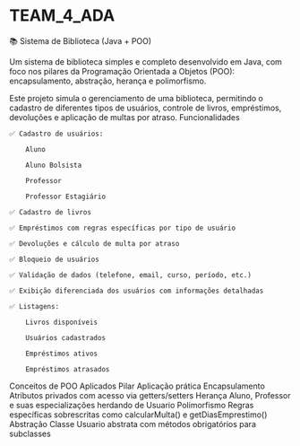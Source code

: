 # TEAM_4_ADA
📚 Sistema de Biblioteca (Java + POO)

Um sistema de biblioteca simples e completo desenvolvido em Java, com foco nos pilares da Programação Orientada a Objetos (POO): encapsulamento, abstração, herança e polimorfismo.

Este projeto simula o gerenciamento de uma biblioteca, permitindo o cadastro de diferentes tipos de usuários, controle de livros, empréstimos, devoluções e aplicação de multas por atraso.
Funcionalidades

    ✅ Cadastro de usuários:

        Aluno

        Aluno Bolsista

        Professor

        Professor Estagiário

    ✅ Cadastro de livros

    ✅ Empréstimos com regras específicas por tipo de usuário

    ✅ Devoluções e cálculo de multa por atraso

    ✅ Bloqueio de usuários

    ✅ Validação de dados (telefone, email, curso, período, etc.)

    ✅ Exibição diferenciada dos usuários com informações detalhadas

    ✅ Listagens:

        Livros disponíveis

        Usuários cadastrados

        Empréstimos ativos

        Empréstimos atrasados

Conceitos de POO Aplicados
Pilar	Aplicação prática
Encapsulamento	Atributos privados com acesso via getters/setters
Herança	Aluno, Professor e suas especializações herdando de Usuario
Polimorfismo	Regras específicas sobrescritas como calcularMulta() e getDiasEmprestimo()
Abstração	Classe Usuario abstrata com métodos obrigatórios para subclasses
